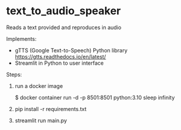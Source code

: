 # text_to_audio_speaker
Reads a text provided and reproduces in audio

Implements:
- gTTS (Google Text-to-Speech) Python library https://gtts.readthedocs.io/en/latest/
- Streamlit in Python to user interface

Steps:

1) run a docker image

   $ docker container run -d -p 8501:8501 python:3.10 sleep infinity
   
2) pip install -r requirements.txt

3) streamlit run main.py